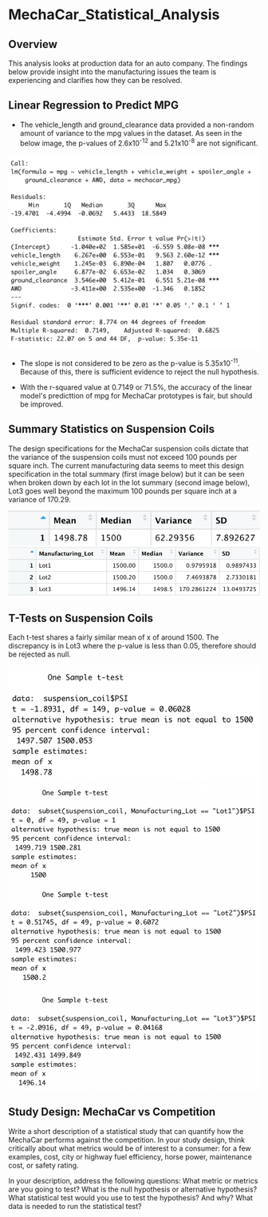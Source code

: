 # MechaCar_Statistical_Analysis

## Overview
This analysis looks at production data for an auto company. The findings below provide insight into the manufacturing issues the team is experiencing and clarifies how they can be resolved.

## Linear Regression to Predict MPG
- The vehicle_length and ground_clearance data provided a non-random amount of variance to the mpg values in the dataset. As seen in the below image, the p-values of 2.6x10<sup>-12</sup> and 5.21x10<sup>-8</sup> are not significant.

![linear regression model](Images/linear_regression_model.png)

- The slope is not considered to be zero as the p-value is 5.35x10<sup>-11</sup>. Because of this, there is sufficient evidence to reject the null hypothesis.

- With the r-squared value at 0.7149 or 71.5%, the accuracy of the linear model's predicttion of mpg for MechaCar prototypes is fair, but should be improved.

## Summary Statistics on Suspension Coils
The design specifications for the MechaCar suspension coils dictate that the variance of the suspension coils must not exceed 100 pounds per square inch. The current manufacturing data seems to meet this design specification in the total summary (first image below) but it can be seen when broken down by each lot in the lot summary (second image below), Lot3 goes well beyond the maximum 100 pounds per square inch at a variance of 170.29.

![total_summary](Images/total_summary.png)
![lot_summary](Images/lot_summary.png)

## T-Tests on Suspension Coils
Each t-test shares a fairly similar mean of x of around 1500. The discrepancy is in Lot3 where the p-value is less than 0.05, therefore should be rejected as null.

![t-test](Images/t-test.png)
![t-test Lot1](Images/t-test-Lot1.png)
![t-test Lot2](Images/t-test-Lot2.png)
![t-test Lot3](Images/t-test-Lot3.png)

## Study Design: MechaCar vs Competition
Write a short description of a statistical study that can quantify how the MechaCar performs against the competition. In your study design, think critically about what metrics would be of interest to a consumer: for a few examples, cost, city or highway fuel efficiency, horse power, maintenance cost, or safety rating.

In your description, address the following questions:
What metric or metrics are you going to test?
What is the null hypothesis or alternative hypothesis?
What statistical test would you use to test the hypothesis? And why?
What data is needed to run the statistical test?
